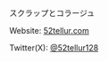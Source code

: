 スクラップとコラージュ

Website: [52tellur.com](https://52tellur.com)

Twitter(X): [@52tellur128](https://twitter.com/52tellur128)
